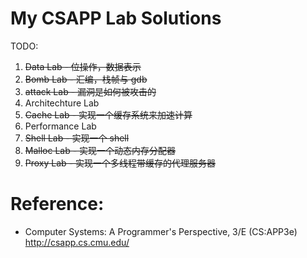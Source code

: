 # My CSAPP Lab Solutions

TODO:
1. ~~Data Lab - 位操作，数据表示~~
2. ~~Bomb Lab - 汇编，栈帧与 gdb~~
3. ~~attack Lab - 漏洞是如何被攻击的~~
4. Architechture Lab
5. ~~Cache Lab - 实现一个缓存系统来加速计算~~
6. Performance Lab
7. ~~Shell Lab - 实现一个 shell~~
8. ~~Malloc Lab - 实现一个动态内存分配器~~
9. ~~Proxy Lab - 实现一个多线程带缓存的代理服务器~~

# Reference:
- Computer Systems: A Programmer's Perspective, 3/E (CS:APP3e) http://csapp.cs.cmu.edu/
